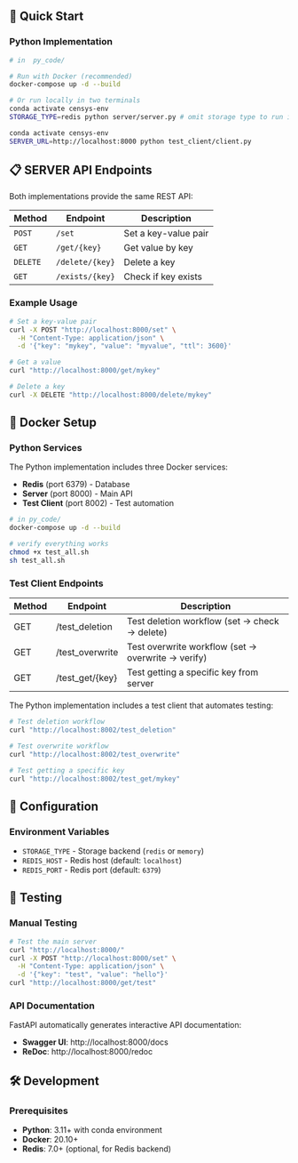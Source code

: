 ## 🚀 Quick Start

### Python Implementation

```bash
# in  py_code/

# Run with Docker (recommended)
docker-compose up -d --build

# Or run locally in two terminals
conda activate censys-env
STORAGE_TYPE=redis python server/server.py # omit storage type to run in memory kv store

conda activate censys-env
SERVER_URL=http://localhost:8000 python test_client/client.py 
```

## 📋 SERVER API Endpoints

Both implementations provide the same REST API:

| Method | Endpoint | Description |
|--------|----------|-------------|
| `POST` | `/set` | Set a key-value pair |
| `GET` | `/get/{key}` | Get value by key |
| `DELETE` | `/delete/{key}` | Delete a key |
| `GET` | `/exists/{key}` | Check if key exists |

### Example Usage

```bash
# Set a key-value pair
curl -X POST "http://localhost:8000/set" \
  -H "Content-Type: application/json" \
  -d '{"key": "mykey", "value": "myvalue", "ttl": 3600}'

# Get a value
curl "http://localhost:8000/get/mykey"

# Delete a key
curl -X DELETE "http://localhost:8000/delete/mykey"
```

## 🐳 Docker Setup

### Python Services

The Python implementation includes three Docker services:

- **Redis** (port 6379) - Database
- **Server** (port 8000) - Main API
- **Test Client** (port 8002) - Test automation

```bash
# in py_code/
docker-compose up -d --build

# verify everything works
chmod +x test_all.sh
sh test_all.sh

```

### Test Client Endpoints

| Method |	Endpoint |	Description |
|--------|-----------|--------------|
| GET |	/test_deletion | Test deletion workflow (set → check → delete) |	
| GET	|	/test_overwrite	|	Test overwrite workflow (set → overwrite → verify) |	
| GET	|	/test_get/{key}	|	Test getting a specific key from server |	

The Python implementation includes a test client that automates testing:

```bash
# Test deletion workflow
curl "http://localhost:8002/test_deletion"

# Test overwrite workflow
curl "http://localhost:8002/test_overwrite"

# Test getting a specific key
curl "http://localhost:8002/test_get/mykey"
```

## 🔧 Configuration

### Environment Variables

- `STORAGE_TYPE` - Storage backend (`redis` or `memory`)
- `REDIS_HOST` - Redis host (default: `localhost`)
- `REDIS_PORT` - Redis port (default: `6379`)


## 🧪 Testing

### Manual Testing

```bash
# Test the main server
curl "http://localhost:8000/"
curl -X POST "http://localhost:8000/set" \
  -H "Content-Type: application/json" \
  -d '{"key": "test", "value": "hello"}'
curl "http://localhost:8000/get/test"
```

### API Documentation

FastAPI automatically generates interactive API documentation:

- **Swagger UI**: http://localhost:8000/docs
- **ReDoc**: http://localhost:8000/redoc

## 🛠️ Development

### Prerequisites

- **Python**: 3.11+ with conda environment
- **Docker**: 20.10+
- **Redis**: 7.0+ (optional, for Redis backend)
